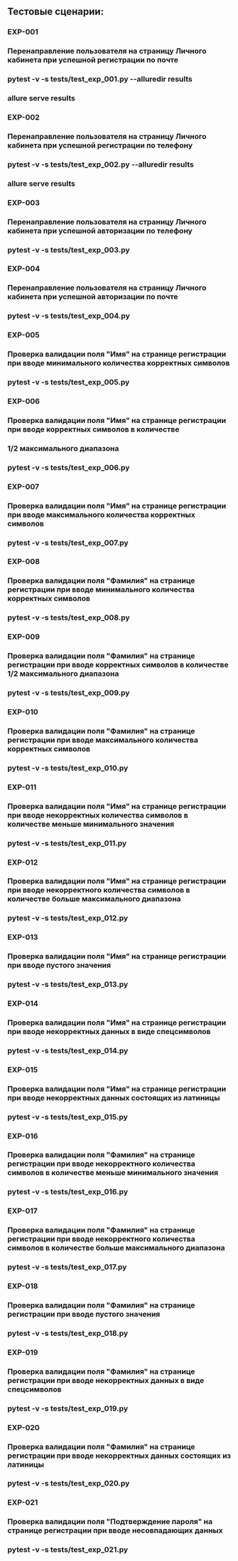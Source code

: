 ## Тестовые сценарии:

### EXP-001	
### Перенаправление пользователя на страницу Личного кабинета при успешной регистрации по почте
### pytest -v -s tests/test_exp_001.py --alluredir results
### allure serve results

### EXP-002	
### Перенаправление пользователя на страницу Личного кабинета при успешной регистрации по телефону
### pytest -v -s tests/test_exp_002.py --alluredir results
### allure serve results

### EXP-003	
### Перенаправление пользователя на страницу Личного кабинета при успешной авторизации по телефону
### pytest -v -s tests/test_exp_003.py 

### EXP-004	
### Перенаправление пользователя на страницу Личного кабинета при успешной авторизации по почте
### pytest -v -s tests/test_exp_004.py

### EXP-005	
### Проверка валидации поля "Имя" на странице регистрации при вводе минимального количества корректных символов
### pytest -v -s tests/test_exp_005.py

### EXP-006	
### Проверка валидации поля "Имя" на странице регистрации при вводе корректных символов в количестве 
### 1/2 максимального диапазона
### pytest -v -s tests/test_exp_006.py

### EXP-007	
### Проверка валидации поля "Имя" на странице регистрации при вводе максимального количества корректных символов 
### pytest -v -s tests/test_exp_007.py

### EXP-008	
### Проверка валидации поля "Фамилия" на странице регистрации при вводе минимального количества корректных символов
### pytest -v -s tests/test_exp_008.py

### EXP-009
### Проверка валидации поля "Фамилия" на странице регистрации при вводе корректных символов в количестве 1/2 максимального диапазона
### pytest -v -s tests/test_exp_009.py

### EXP-010	
### Проверка валидации поля "Фамилия" на странице регистрации при вводе максимального количества корректных символов 
### pytest -v -s tests/test_exp_010.py

### EXP-011	
### Проверка валидации поля "Имя" на странице регистрации при вводе некорректных количества символов в количестве меньше минимального значения
### pytest -v -s tests/test_exp_011.py

### EXP-012	
### Проверка валидации поля "Имя" на странице регистрации при вводе некорректного количества символов в количестве больше максимального диапазона
### pytest -v -s tests/test_exp_012.py

### EXP-013	
### Проверка валидации поля "Имя" на странице регистрации при вводе пустого значения
### pytest -v -s tests/test_exp_013.py

### EXP-014	
### Проверка валидации поля "Имя" на странице регистрации при вводе некорректных данных в виде спецсимволов
### pytest -v -s tests/test_exp_014.py

### EXP-015	
### Проверка валидации поля "Имя" на странице регистрации при вводе некорректных данных состоящих из латиницы
### pytest -v -s tests/test_exp_015.py

### EXP-016	
### Проверка валидации поля "Фамилия" на странице регистрации при вводе некорректного количества символов в количестве меньше минимального значения
### pytest -v -s tests/test_exp_016.py

### EXP-017	
### Проверка валидации поля "Фамилия" на странице регистрации при вводе некорректного количества символов в количестве больше максимального диапазона
### pytest -v -s tests/test_exp_017.py

### EXP-018	
### Проверка валидации поля "Фамилия" на странице регистрации при вводе пустого значения
### pytest -v -s tests/test_exp_018.py

### EXP-019	
### Проверка валидации поля "Фамилия" на странице регистрации при вводе некорректных данных в виде спецсимволов
### pytest -v -s tests/test_exp_019.py

### EXP-020
### Проверка валидации поля "Фамилия" на странице регистрации при вводе некорректных данных состоящих из латиницы
### pytest -v -s tests/test_exp_020.py

### EXP-021
### Проверка валидации поля "Подтверждение пароля" на странице регистрации при вводе несовпадающих данных
### pytest -v -s tests/test_exp_021.py
